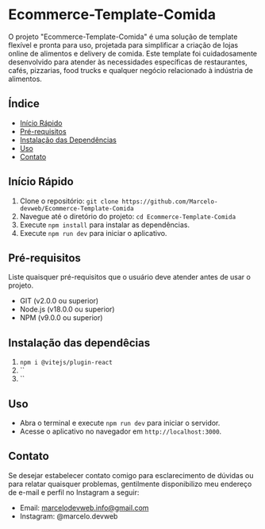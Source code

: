 # Ecommerce-Template-Comida

 O projeto "Ecommerce-Template-Comida" é uma solução de template flexível e pronta para uso, projetada para simplificar a criação de lojas online de alimentos e delivery de comida. Este template foi cuidadosamente desenvolvido para atender às necessidades específicas de restaurantes, cafés, pizzarias, food trucks e qualquer negócio relacionado à indústria de alimentos.

## Índice

- [Início Rápido](#início-rápido)
- [Pré-requisitos](#pré-requisitos)
- [Instalação das Dependências](#instalação-das-dependencias)
- [Uso](#uso)
- [Contato](#contato)

## Início Rápido

1. Clone o repositório: `git clone https://github.com/Marcelo-devweb/Ecommerce-Template-Comida`
2. Navegue até o diretório do projeto: `cd Ecommerce-Template-Comida`
3. Execute `npm install` para instalar as dependências.
4. Execute `npm run dev` para iniciar o aplicativo.

## Pré-requisitos

Liste quaisquer pré-requisitos que o usuário deve atender antes de usar o projeto.

- GIT (v2.0.0 ou superior)
- Node.js (v18.0.0 ou superior)
- NPM (v9.0.0 ou superior)

## Instalação das dependêcias

1. `npm i @vitejs/plugin-react`
2. ``
3. ``

## Uso

- Abra o terminal e execute `npm run dev` para iniciar o servidor.
- Acesse o aplicativo no navegador em `http://localhost:3000`.

## Contato

Se desejar estabelecer contato comigo para esclarecimento de dúvidas ou para relatar quaisquer problemas, gentilmente disponibilizo meu endereço de e-mail e perfil no Instagram a seguir:

- Email: marcelodevweb.info@gmail.com
- Instagram: @marcelo.devweb
